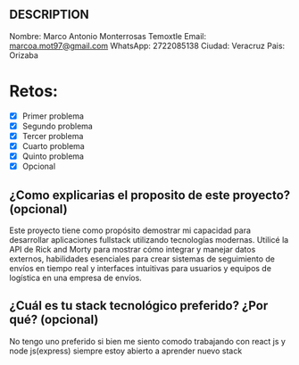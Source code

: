 ## DESCRIPTION

Nombre: Marco Antonio Monterrosas Temoxtle
Email: marcoa.mot97@gmail.com
WhatsApp: 2722085138
Ciudad: Veracruz
Pais: Orizaba

# Retos:
  - [x] Primer problema
  - [x] Segundo problema
  - [x] Tercer problema
  - [x] Cuarto problema
  - [x] Quinto problema
  - [x] Opcional

## ¿Como explicarias el proposito de este proyecto? (opcional)

Este proyecto tiene como propósito demostrar mi capacidad para desarrollar aplicaciones fullstack utilizando tecnologías modernas. Utilicé la API de Rick and Morty para mostrar cómo integrar y manejar datos externos, habilidades esenciales para crear sistemas de seguimiento de envíos en tiempo real y interfaces intuitivas para usuarios y equipos de logística en una empresa de envíos.

## ¿Cuál es tu stack tecnológico preferido? ¿Por qué? (opcional)

No tengo uno preferido si bien me siento comodo trabajando con react js y node js(express) siempre estoy abierto a aprender nuevo stack
